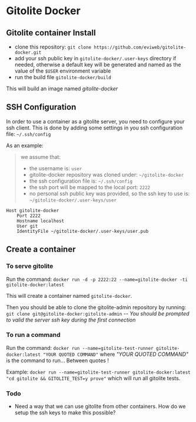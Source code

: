 Gitolite Docker
===============
Gitolite container
Install
-------
* clone this repository: `git clone https://github.com/eviweb/gitolite-docker.git`
* add your ssh public key in `gitolite-docker/.user-keys` directory if needed, otherwise a default key will be generated and named as the value of the `$USER` environment variable
* run the build file `gitolite-docker/build`

This will build an image named _gitolite-docker_

SSH Configuration
-----------------
In order to use a container as a gitolite server, you need to configure your ssh client.
This is done by adding some settings in you ssh configuration file: `~/.ssh/config`

As an example:

> we assume that:
> * the username is: `user`
> * gitolite-docker repository was cloned under: `~/gitolite-docker`
> * the ssh configuration file is: `~/.ssh/config`
> * the ssh port will be mapped to the local port: `2222`
> * no personal ssh public key was provided, so the ssh key to use is: `~/gitolite-docker/.user-keys/user`

```
Host gitolite-docker
	Port 2222
	Hostname localhost
	User git
	IdentityFile ~/gitolite-docker/.user-keys/user.pub
```

Create a container
------------------
### To serve gitolite
Run the command: `docker run -d -p 2222:22 --name=gitolite-docker -ti gitolite-docker:latest`

This will create a container named `gitolite-docker`.

Then you should be able to clone the gitolite-admin repository by running: `git clone git@gitolite-docker:gitolite-admin`
-- _You should be prompted to valid the server ssh key during the first connection_

### To run a command
Run the command: `docker run --name=gitolite-test-runner gitolite-docker:latest "YOUR QUOTED COMMAND"` where _"YOUR QUOTED COMMAND"_ is the command to run... Between quotes !

Example: `docker run --name=gitolite-test-runner gitolite-docker:latest "cd gitolite && GITOLITE_TEST=y prove"` which will run all gitolite tests.

### Todo

* Need a way that we can use gitolite from other containers. How do we setup the ssh keys to make this possible?  
